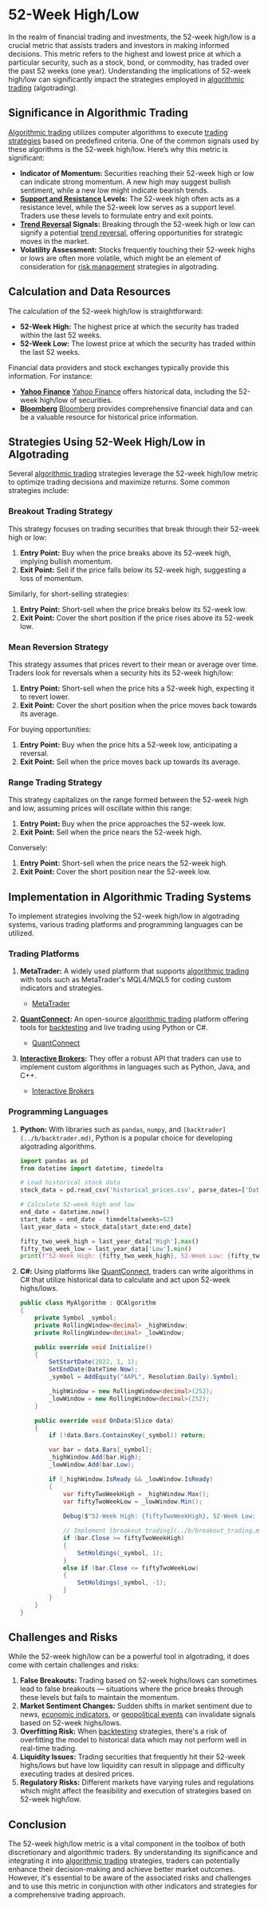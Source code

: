 # 52-Week High/Low

In the realm of financial trading and investments, the 52-week high/low is a crucial metric that assists traders and investors in making informed decisions. This metric refers to the highest and lowest price at which a particular security, such as a stock, bond, or commodity, has traded over the past 52 weeks (one year). Understanding the implications of 52-week high/low can significantly impact the strategies employed in [algorithmic trading](../a/algorithmic_trading.md) (algotrading).

## Significance in Algorithmic Trading

[Algorithmic trading](../a/algorithmic_trading.md) utilizes computer algorithms to execute [trading strategies](../t/trading_strategies.md) based on predefined criteria. One of the common signals used by these algorithms is the 52-week high/low. Here’s why this metric is significant:

- **Indicator of Momentum:** Securities reaching their 52-week high or low can indicate strong momentum. A new high may suggest bullish sentiment, while a new low might indicate bearish trends.
- **[Support and Resistance](../s/support_and_resistance.md) Levels:** The 52-week high often acts as a resistance level, while the 52-week low serves as a support level. Traders use these levels to formulate entry and exit points.
- **[Trend Reversal](../t/trend_reversal.md) Signals:** Breaking through the 52-week high or low can signify a potential [trend reversal](../t/trend_reversal.md), offering opportunities for strategic moves in the market.
- **Volatility Assessment:** Stocks frequently touching their 52-week highs or lows are often more volatile, which might be an element of consideration for [risk management](../r/risk_management.md) strategies in algotrading.

## Calculation and Data Resources

The calculation of the 52-week high/low is straightforward:

- **52-Week High:** The highest price at which the security has traded within the last 52 weeks.
- **52-Week Low:** The lowest price at which the security has traded within the last 52 weeks.

Financial data providers and stock exchanges typically provide this information. For instance:

- **[Yahoo Finance](../y/yahoo_finance.md)** [Yahoo Finance](https://finance.yahoo.com) offers historical data, including the 52-week high/low of securities.
- **[Bloomberg](../b/bloomberg.md)** [Bloomberg](https://www.bloomberg.com) provides comprehensive financial data and can be a valuable resource for historical price information.

## Strategies Using 52-Week High/Low in Algotrading

Several [algorithmic trading](../a/algorithmic_trading.md) strategies leverage the 52-week high/low metric to optimize trading decisions and maximize returns. Some common strategies include:

### Breakout Trading Strategy

This strategy focuses on trading securities that break through their 52-week high or low:

1. **Entry Point:** Buy when the price breaks above its 52-week high, implying bullish momentum.
2. **Exit Point:** Sell if the price falls below its 52-week high, suggesting a loss of momentum.

Similarly, for short-selling strategies:
1. **Entry Point:** Short-sell when the price breaks below its 52-week low.
2. **Exit Point:** Cover the short position if the price rises above its 52-week low.

### Mean Reversion Strategy

This strategy assumes that prices revert to their mean or average over time. Traders look for reversals when a security hits its 52-week high/low:

1. **Entry Point:** Short-sell when the price hits a 52-week high, expecting it to revert lower.
2. **Exit Point:** Cover the short position when the price moves back towards its average.

For buying opportunities:
1. **Entry Point:** Buy when the price hits a 52-week low, anticipating a reversal.
2. **Exit Point:** Sell when the price moves back up towards its average.

### Range Trading Strategy

This strategy capitalizes on the range formed between the 52-week high and low, assuming prices will oscillate within this range:

1. **Entry Point:** Buy when the price approaches the 52-week low.
2. **Exit Point:** Sell when the price nears the 52-week high.

Conversely:
1. **Entry Point:** Short-sell when the price nears the 52-week high.
2. **Exit Point:** Cover the short position near the 52-week low.

## Implementation in Algorithmic Trading Systems

To implement strategies involving the 52-week high/low in algotrading systems, various trading platforms and programming languages can be utilized. 

### Trading Platforms

1. **MetaTrader:** A widely used platform that supports [algorithmic trading](../a/algorithmic_trading.md) with tools such as MetaTrader's MQL4/MQL5 for coding custom indicators and strategies.
   - [MetaTrader](https://www.metatrader4.com/en)

2. **[QuantConnect](../q/quantconnect.md):** An open-source [algorithmic trading](../a/algorithmic_trading.md) platform offering tools for [backtesting](../b/backtesting.md) and live trading using Python or C#.
   - [QuantConnect](https://www.quantconnect.com)

3. **[Interactive Brokers](../i/interactive_brokers.md):** They offer a robust API that traders can use to implement custom algorithms in languages such as Python, Java, and C++.
   - [Interactive Brokers](https://www.interactivebrokers.com)

### Programming Languages

1. **Python:** With libraries such as `pandas`, `numpy`, and `[backtrader](../b/backtrader.md)`, Python is a popular choice for developing algotrading algorithms.
   ```python
   import pandas as pd
   from datetime import datetime, timedelta

   # Load historical stock data
   stock_data = pd.read_csv('historical_prices.csv', parse_dates=['Date'], index_col='Date')

   # Calculate 52-week high and low
   end_date = datetime.now()
   start_date = end_date - timedelta(weeks=52)
   last_year_data = stock_data[start_date:end_date]

   fifty_two_week_high = last_year_data['High'].max()
   fifty_two_week_low = last_year_data['Low'].min()
   print(f"52-Week High: {fifty_two_week_high}, 52-Week Low: {fifty_two_week_low}")
   ```

2. **C#:** Using platforms like [QuantConnect](../q/quantconnect.md), traders can write algorithms in C# that utilize historical data to calculate and act upon 52-week highs/lows.
   ```csharp
   public class MyAlgorithm : QCAlgorithm
   {
       private Symbol _symbol;
       private RollingWindow<decimal> _highWindow;
       private RollingWindow<decimal> _lowWindow;

       public override void Initialize()
       {
           SetStartDate(2022, 1, 1);
           SetEndDate(DateTime.Now);
           _symbol = AddEquity("AAPL", Resolution.Daily).Symbol;

           _highWindow = new RollingWindow<decimal>(252);
           _lowWindow = new RollingWindow<decimal>(252);
       }

       public override void OnData(Slice data)
       {
           if (!data.Bars.ContainsKey(_symbol)) return;

           var bar = data.Bars[_symbol];
           _highWindow.Add(bar.High);
           _lowWindow.Add(bar.Low);

           if (_highWindow.IsReady && _lowWindow.IsReady)
           {
               var fiftyTwoWeekHigh = _highWindow.Max();
               var fiftyTwoWeekLow = _lowWindow.Min();
               
               Debug($"52-Week High: {fiftyTwoWeekHigh}, 52-Week Low: {fiftyTwoWeekLow}");

               // Implement [breakout trading](../b/breakout_trading.md) logic here
               if (bar.Close >= fiftyTwoWeekHigh)
               {
                   SetHoldings(_symbol, 1);
               }
               else if (bar.Close <= fiftyTwoWeekLow)
               {
                   SetHoldings(_symbol, -1);
               }
           }
       }
   }
   ```

## Challenges and Risks

While the 52-week high/low can be a powerful tool in algotrading, it does come with certain challenges and risks:

1. **False Breakouts:** Trading based on 52-week highs/lows can sometimes lead to false breakouts — situations where the price breaks through these levels but fails to maintain the momentum.
2. **Market Sentiment Changes:** Sudden shifts in market sentiment due to news, [economic indicators](../e/economic_indicators.md), or [geopolitical events](../g/geopolitical_events.md) can invalidate signals based on 52-week highs/lows.
3. **Overfitting Risk:** When [backtesting](../b/backtesting.md) strategies, there's a risk of overfitting the model to historical data which may not perform well in real-time trading.
4. **Liquidity Issues:** Trading securities that frequently hit their 52-week highs/lows but have low liquidity can result in slippage and difficulty executing trades at desired prices.
5. **Regulatory Risks:** Different markets have varying rules and regulations which might affect the feasibility and execution of strategies based on 52-week high/low.

## Conclusion

The 52-week high/low metric is a vital component in the toolbox of both discretionary and algorithmic traders. By understanding its significance and integrating it into [algorithmic trading](../a/algorithmic_trading.md) strategies, traders can potentially enhance their decision-making and achieve better market outcomes. However, it's essential to be aware of the associated risks and challenges and to use this metric in conjunction with other indicators and strategies for a comprehensive trading approach.